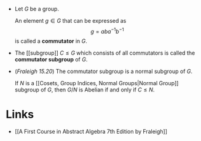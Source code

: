 * Let $G$ be a group. 
  
  An element $g\in G$ that can be expressed as 
  $$
  g=aba^{-1}b^{-1}
  $$
  is called a **commutator** in $G$.
* The [[subgroup]] $C\le G$ which consists of all commutators is called the **commutator subgroup** of $G$.
* (*Fraleigh 15.20*) The commutator subgroup is a normal subgroup of $G$. 
  
  If $N$ is a [[Cosets, Group Indices, Normal Groups|Normal Group]] subgroup of $G$, then $G/N$ is Abelian if and only if $C\le N$.
# Links
* [[A First Course in Abstract Algebra 7th Edition by Fraleigh]]
